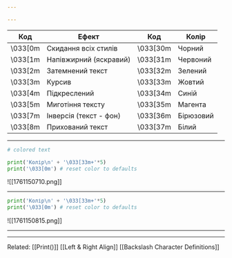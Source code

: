 ```yaml
---

---
```


| Код     | Ефект                  | Код      | Колір     |
| ------- | ---------------------- | -------- | --------- |
| \033[0m | Скидання всіх стилів   | \033[30m | Чорний    |
| \033[1m | Напівжирний (яскравий) | \033[31m | Червоний  |
| \033[2m | Затемнений текст       | \033[32m | Зелений   |
| \033[3m | Курсив                 | \033[33m | Жовтий    |
| \033[4m | Підкреслений           | \033[34m | Синій     |
| \033[5m | Миготіння тексту       | \033[35m | Магента   |
| \033[7m | Інверсія (текст - фон) | \033[36m | Бірюзовий |
| \033[8m | Прихований текст       | \033[37m | Білий     |

---

```python
# colored text

print('Колір\n' + '\033[33m+'*5)
print('\033[0m') # reset color to defaults
```
![[1761150710.png]]

---

```python
print('Колір\n' + '\033[33m+'*5)
print('\033[0m') # reset color to defaults
```
![[1761150815.png]]

---

---

Related:
[[Print()]]
[[Left & Right Align]]
[[Backslash Character Definitions]]